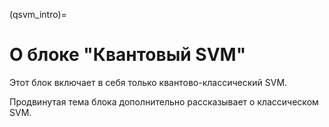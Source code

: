 (qsvm_intro)=

# О блоке "Квантовый SVM"

Этот блок включает в себя только квантово-классический SVM.

Продвинутая тема блока дополнительно рассказывает о классическом SVM.
